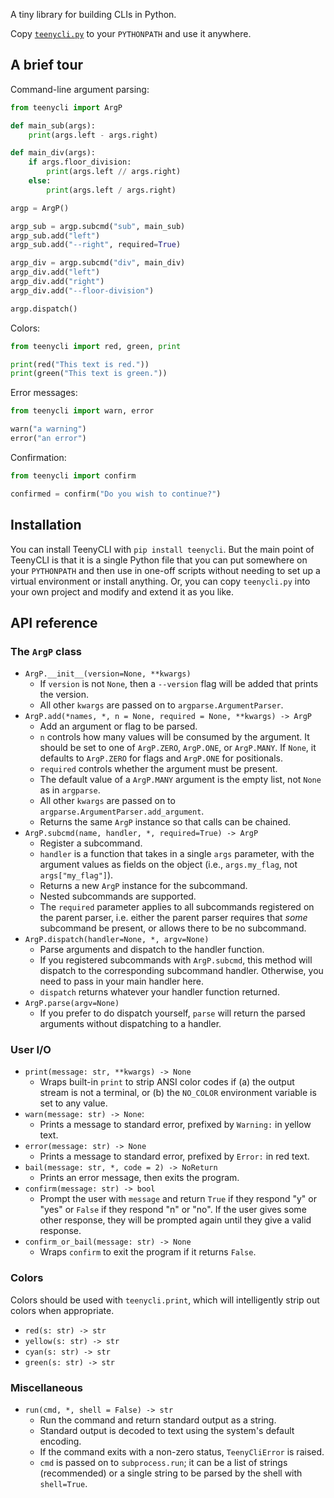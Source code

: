A tiny library for building CLIs in Python.

Copy [`teenycli.py`](https://github.com/iafisher/teenycli/blob/master/teenycli/teenycli.py) to your `PYTHONPATH` and use it anywhere.

## A brief tour
Command-line argument parsing:

<!-- readme-test: exits -->
```python
from teenycli import ArgP

def main_sub(args):
    print(args.left - args.right)

def main_div(args):
    if args.floor_division:
        print(args.left // args.right)
    else:
        print(args.left / args.right)

argp = ArgP()

argp_sub = argp.subcmd("sub", main_sub)
argp_sub.add("left")
argp_sub.add("--right", required=True)

argp_div = argp.subcmd("div", main_div)
argp_div.add("left")
argp_div.add("right")
argp_div.add("--floor-division")

argp.dispatch()
```

Colors:

```python
from teenycli import red, green, print

print(red("This text is red."))
print(green("This text is green."))
```

Error messages:

```python
from teenycli import warn, error

warn("a warning")
error("an error")
```

Confirmation:

<!-- readme-test: skip -->
```python
from teenycli import confirm

confirmed = confirm("Do you wish to continue?")
```

## Installation
You can install TeenyCLI with `pip install teenycli`. But the main point of TeenyCLI is that it is a single Python file that you can put somewhere on your `PYTHONPATH` and then use in one-off scripts without needing to set up a virtual environment or install anything. Or, you can copy `teenycli.py` into your own project and modify and extend it as you like.

## API reference
### The `ArgP` class

- `ArgP.__init__(version=None, **kwargs)`
  - If `version` is not `None`, then a `--version` flag will be added that prints the version.
  - All other `kwargs` are passed on to `argparse.ArgumentParser`.
- `ArgP.add(*names, *, n = None, required = None, **kwargs) -> ArgP`
  - Add an argument or flag to be parsed.
  - `n` controls how many values will be consumed by the argument. It should be set to one of `ArgP.ZERO`, `ArgP.ONE`, or `ArgP.MANY`. If `None`, it defaults to `ArgP.ZERO` for flags and `ArgP.ONE` for positionals.
  - `required` controls whether the argument must be present.
  - The default value of a `ArgP.MANY` argument is the empty list, not `None` as in `argparse`.
  - All other `kwargs` are passed on to `argparse.ArgumentParser.add_argument`.
  - Returns the same `ArgP` instance so that calls can be chained.
- `ArgP.subcmd(name, handler, *, required=True) -> ArgP`
  - Register a subcommand.
  - `handler` is a function that takes in a single `args` parameter, with the argument values as fields on the object (i.e., `args.my_flag`, not `args["my_flag"]`).
  - Returns a new `ArgP` instance for the subcommand.
  - Nested subcommands are supported.
  - The `required` parameter applies to all subcommands registered on the parent parser, i.e. either the parent parser requires that *some* subcommand be present, or allows there to be no subcommand.
- `ArgP.dispatch(handler=None, *, argv=None)`
  - Parse arguments and dispatch to the handler function.
  - If you registered subcommands with `ArgP.subcmd`, this method will dispatch to the corresponding subcommand handler. Otherwise, you need to pass in your main handler here.
  - `dispatch` returns whatever your handler function returned.
- `ArgP.parse(argv=None)`
  - If you prefer to do dispatch yourself, `parse` will return the parsed arguments without dispatching to a handler.

### User I/O

- `print(message: str, **kwargs) -> None`
  - Wraps built-in `print` to strip ANSI color codes if (a) the output stream is not a terminal, or (b) the `NO_COLOR` environment variable is set to any value.
- `warn(message: str) -> None`:
  - Prints a message to standard error, prefixed by `Warning:` in yellow text.
- `error(message: str) -> None`
  - Prints a message to standard error, prefixed by `Error:` in red text.
- `bail(message: str, *, code = 2) -> NoReturn`
  - Prints an error message, then exits the program.
- `confirm(message: str) -> bool`
  - Prompt the user with `message` and return `True` if they respond "y" or "yes" or `False` if they respond "n" or "no". If the user gives some other response, they will be prompted again until they give a valid response.
- `confirm_or_bail(message: str) -> None`
  - Wraps `confirm` to exit the program if it returns `False`.

### Colors
Colors should be used with `teenycli.print`, which will intelligently strip out colors when appropriate.

- `red(s: str) -> str`
- `yellow(s: str) -> str`
- `cyan(s: str) -> str`
- `green(s: str) -> str`

### Miscellaneous

- `run(cmd, *, shell = False) -> str`
  - Run the command and return standard output as a string.
  - Standard output is decoded to text using the system's default encoding.
  - If the command exits with a non-zero status, `TeenyCliError` is raised.
  - `cmd` is passed on to `subprocess.run`; it can be a list of strings (recommended) or a single string to be parsed by the shell with `shell=True`.

